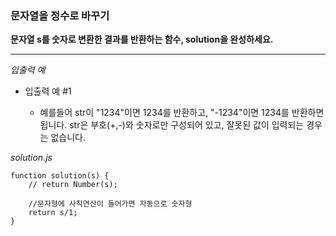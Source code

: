 ### 문자열을 정수로 바꾸기

**문자열 s를 숫자로 변환한 결과를 반환하는 함수, solution을 완성하세요.**

---

_입출력 예_

- 입출력 예 #1

  - 예를들어 str이 "1234"이면 1234를 반환하고, "-1234"이면 1234를 반환하면 됩니다. str은 부호(+,-)와 숫자로만 구성되어 있고, 잘못된 값이 입력되는 경우는 없습니다.

_solution.js_

```
function solution(s) {
    // return Number(s);

    //문자형에 사칙연산이 들어가면 자동으로 숫자형
    return s/1;
}
```
